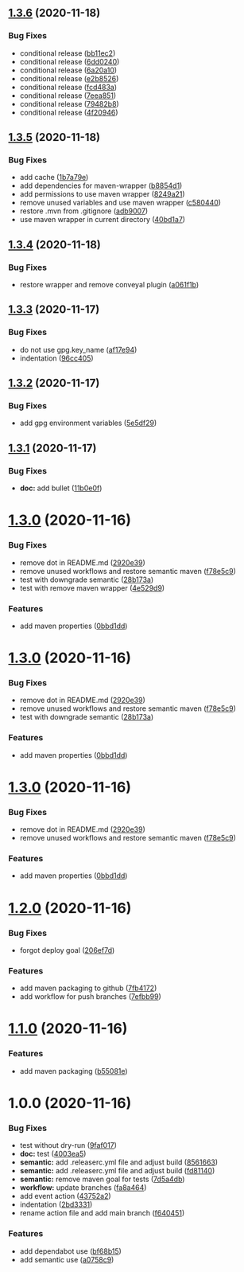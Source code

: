 ## [1.3.6](https://github.com/arnou/demo/compare/v1.3.5...v1.3.6) (2020-11-18)


### Bug Fixes

* conditional release ([bb11ec2](https://github.com/arnou/demo/commit/bb11ec2c41bb12f6a0cebff33fa243d6486ea594))
* conditional release ([6dd0240](https://github.com/arnou/demo/commit/6dd0240ef428d897df5a79849dcf49c6e9fa9780))
* conditional release ([6a20a10](https://github.com/arnou/demo/commit/6a20a109bd2c3d20990122ea8df9ebbd595f707c))
* conditional release ([e2b8526](https://github.com/arnou/demo/commit/e2b85262710c0faca9d4a73cba6b1b8238469d09))
* conditional release ([fcd483a](https://github.com/arnou/demo/commit/fcd483ad2549457d0bd280496876defdaf770447))
* conditional release ([7eea851](https://github.com/arnou/demo/commit/7eea851de884787481a0b800f5227824484dda5f))
* conditional release ([79482b8](https://github.com/arnou/demo/commit/79482b8db4ce219651c301fa8d8ea766a7f8cf1b))
* conditional release ([4f20946](https://github.com/arnou/demo/commit/4f20946297b06b17d6eba1e2a1fbcd2469ce5493))

## [1.3.5](https://github.com/arnou/demo/compare/v1.3.4...v1.3.5) (2020-11-18)


### Bug Fixes

* add cache ([1b7a79e](https://github.com/arnou/demo/commit/1b7a79e337833a92d2b1c695b66c26e86f0bc3cb))
* add dependencies for maven-wrapper ([b8854d1](https://github.com/arnou/demo/commit/b8854d1d55212d5b3ab27e5e3f7d6879ba908dd3))
* add permissions to use maven wrapper ([8249a21](https://github.com/arnou/demo/commit/8249a2132fb7a4b4360ada6a2f3affcbddd8abbc))
* remove unused variables and use maven wrapper ([c580440](https://github.com/arnou/demo/commit/c580440ddc622659b9a8912d8dba499ef4b1920b))
* restore .mvn from .gitignore ([adb9007](https://github.com/arnou/demo/commit/adb9007663c640c15cbe5d6f7b783cf97f5009a9))
* use maven wrapper in current directory ([40bd1a7](https://github.com/arnou/demo/commit/40bd1a7e86065f1b0b9502a725b2152ad4ae06fc))

## [1.3.4](https://github.com/arnou/demo/compare/v1.3.3...v1.3.4) (2020-11-18)


### Bug Fixes

* restore wrapper and remove conveyal plugin ([a061f1b](https://github.com/arnou/demo/commit/a061f1b027c4e5a0b424b7a8e2abf4de6a50f33f))

## [1.3.3](https://github.com/arnou/demo/compare/v1.3.2...v1.3.3) (2020-11-17)


### Bug Fixes

* do not use gpg.key_name ([af17e94](https://github.com/arnou/demo/commit/af17e948e60c79f3760d0f5ef069a3f20cc0827f))
* indentation ([96cc405](https://github.com/arnou/demo/commit/96cc405810b51f004408f3cf5c34d05daf14705e))

## [1.3.2](https://github.com/arnou/demo/compare/v1.3.1...v1.3.2) (2020-11-17)


### Bug Fixes

* add gpg environment variables ([5e5df29](https://github.com/arnou/demo/commit/5e5df296509bcb5fa8d9b42953ba104d72ef1e9c))

## [1.3.1](https://github.com/arnou/demo/compare/v1.3.0...v1.3.1) (2020-11-17)


### Bug Fixes

* **doc:** add bullet ([11b0e0f](https://github.com/arnou/demo/commit/11b0e0f22af9cacf93aaee12b9123275fdcb38cd))

# [1.3.0](https://github.com/arnou/demo/compare/v1.2.0...v1.3.0) (2020-11-16)


### Bug Fixes

* remove dot in README.md ([2920e39](https://github.com/arnou/demo/commit/2920e39fa9b0ff74c5123f320e08091be50d9ab8))
* remove unused workflows and restore semantic maven ([f78e5c9](https://github.com/arnou/demo/commit/f78e5c9c54ad8f6e0e58e566ba9fba63453c29eb))
* test with downgrade semantic ([28b173a](https://github.com/arnou/demo/commit/28b173a50d936ac9b89db6e53dabd52eb12cacc6))
* test with remove maven wrapper ([4e529d9](https://github.com/arnou/demo/commit/4e529d9cd615b98c6174cc64726026f40a6d49a4))


### Features

* add maven properties ([0bbd1dd](https://github.com/arnou/demo/commit/0bbd1ddd9577150a0bc95869e7a9d7d525141825))

# [1.3.0](https://github.com/arnou/demo/compare/v1.2.0...v1.3.0) (2020-11-16)


### Bug Fixes

* remove dot in README.md ([2920e39](https://github.com/arnou/demo/commit/2920e39fa9b0ff74c5123f320e08091be50d9ab8))
* remove unused workflows and restore semantic maven ([f78e5c9](https://github.com/arnou/demo/commit/f78e5c9c54ad8f6e0e58e566ba9fba63453c29eb))
* test with downgrade semantic ([28b173a](https://github.com/arnou/demo/commit/28b173a50d936ac9b89db6e53dabd52eb12cacc6))


### Features

* add maven properties ([0bbd1dd](https://github.com/arnou/demo/commit/0bbd1ddd9577150a0bc95869e7a9d7d525141825))

# [1.3.0](https://github.com/arnou/demo/compare/v1.2.0...v1.3.0) (2020-11-16)


### Bug Fixes

* remove dot in README.md ([2920e39](https://github.com/arnou/demo/commit/2920e39fa9b0ff74c5123f320e08091be50d9ab8))
* remove unused workflows and restore semantic maven ([f78e5c9](https://github.com/arnou/demo/commit/f78e5c9c54ad8f6e0e58e566ba9fba63453c29eb))


### Features

* add maven properties ([0bbd1dd](https://github.com/arnou/demo/commit/0bbd1ddd9577150a0bc95869e7a9d7d525141825))

# [1.2.0](https://github.com/arnou/demo/compare/v1.1.0...v1.2.0) (2020-11-16)


### Bug Fixes

* forgot deploy goal ([206ef7d](https://github.com/arnou/demo/commit/206ef7db9a2b30e748faf1619a15277df61ec2a1))


### Features

* add maven packaging to github ([7fb4172](https://github.com/arnou/demo/commit/7fb4172ccd6677fde91a7575ede34778a261eb2e))
* add workflow for push branches ([7efbb99](https://github.com/arnou/demo/commit/7efbb99f6a78cc984b25b0cdbbaa1e82b1195d9a))

# [1.1.0](https://github.com/arnou/demo/compare/v1.0.0...v1.1.0) (2020-11-16)


### Features

* add maven packaging ([b55081e](https://github.com/arnou/demo/commit/b55081ed961534390191131ea641ed16924fbe95))

# 1.0.0 (2020-11-16)


### Bug Fixes

* test without dry-run ([9faf017](https://github.com/arnou/demo/commit/9faf01762e959189e49dc4ec822212d65702a325))
* **doc:** test ([4003ea5](https://github.com/arnou/demo/commit/4003ea53ed1bf7d449fa4985b1bcb29fcd74e1ec))
* **semantic:** add .releaserc.yml file and adjust build ([8561663](https://github.com/arnou/demo/commit/8561663739d627368725d537f7cc8eb9c1905538))
* **semantic:** add .releaserc.yml file and adjust build ([fd81140](https://github.com/arnou/demo/commit/fd811409b6b5b2d63e8dd34fb2ab01a7eaa8e014))
* **semantic:** remove maven goal for tests ([7d5a4db](https://github.com/arnou/demo/commit/7d5a4dba1db3a8ed6290352d8db1523854c5324e))
* **workflow:** update branches ([fa8a464](https://github.com/arnou/demo/commit/fa8a464a5a9c5107baaa851496086caa811042a3))
* add event action ([43752a2](https://github.com/arnou/demo/commit/43752a2212e071706fdf025047de20a46d4ea79e))
* indentation ([2bd3331](https://github.com/arnou/demo/commit/2bd3331f39b987b280a14e443a76510b04df5e34))
* rename action file and add main branch ([f640451](https://github.com/arnou/demo/commit/f6404514d286228df9a3914e1e7dff7f93f649e1))


### Features

* add dependabot use ([bf68b15](https://github.com/arnou/demo/commit/bf68b1532311afe05ecfa4e7d40c5243c459d311))
* add semantic use ([a0758c9](https://github.com/arnou/demo/commit/a0758c9fecbeac1d94a43f49185a59a756ea5dfe))
